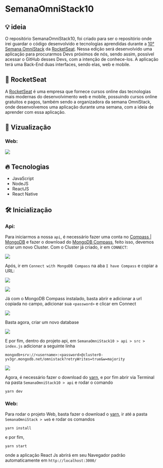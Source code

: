 # SemanaOmniStack10

## 💡 ideia

O repositório SemanaOmniStack10, foi criado para ser o repositório onde irei guardar o código desenvolvido e tecnologias aprendidas durante a [10° Semana OmniStack](https://rocketseat.com.br/week-10/aulas) da [RocketSeat](https://rocketseat.com.br/). Nessa edição será desenvolvido uma aplicação para procurarmos Devs próximos de nós, sendo assim, possível acessar o GitHub desses Devs, com a intenção de conhece-los. A aplicação terá uma Back-End duas interfaces, sendo elas, web e mobile.

## 🚀 RocketSeat

A [RocketSeat](https://rocketseat.com.br/) é uma empresa que fornece cursos online das tecnologias mais modernas do desenvolvimento web e mobile, possuindo cursos online gratuitos e pagos, também sendo a organizadora da semana OmniStack, onde desenvolvemos uma aplicação durante uma semana, com a ideia de aprender com essa aplicação.

## 👀 Vizualização

### Web:

![](https://cdn.discordapp.com/attachments/576875163686010911/668592810286514206/OmniStack10WebGIF.gif)

## 🔥 Tecnologias

- JavaScript
- NodeJS
- ReactJS
- React Native  

## 🛠 Inicialização

### Api:

Para iniciarmos a nossa ```api```, é necessário fazer uma conta no [Compass | MongoDB](https://www.mongodb.com/download-center/compass) e fazer o download do [MongoDB Compass](https://www.mongodb.com/products/compass), feito isso, devemos criar um novo Cluster. Com o Cluster já criado, ir em ```CONNECT```:

![](https://cdn.discordapp.com/attachments/576875163686010911/668583889790566400/unknown.png)

Após, ir em ```Connect with MongoDB Compass``` na aba ```I have Compass```  e copiar a URL:

![](https://cdn.discordapp.com/attachments/576875163686010911/668584537617334273/unknown.png)

![](https://cdn.discordapp.com/attachments/576875163686010911/668584626310348810/unknown.png)

Já com o MongoDB Compass instalado, basta abrir e adicionar a url copiada no campo, adicionar sua ```<password>``` e clicar em Connect

![](https://cdn.discordapp.com/attachments/576875163686010911/668585181636198423/unknown.png)

Basta agora, criar um novo database

![](https://cdn.discordapp.com/attachments/576875163686010911/668588427125719060/unknown.png)

E por fim, dentro do projeto api, em ```SemanaOmniStack10 > api > src > index.js``` adicionar a seguinte linha

```
mongodb+srv://<username>:<password>@cluster0-yv3gr.mongodb.net/omnistack?retryWrites=true&w=majority
```

![](https://cdn.discordapp.com/attachments/576875163686010911/668589176689524746/unknown.png)

Agora, é necessário fazer o download do [yarn](https://yarnpkg.com/lang/en/), e por fim abrir via Terminal na pasta ```SemanaOmniStack10 > api``` e rodar o comando

```
yarn dev
```

### Web:

Para rodar o projeto Web, basta fazer o download o [yarn](https://yarnpkg.com/lang/en/), ir até a pasta ```SemanaOmniStack > web``` e rodar os comandos

```
yarn install
```

e por fim,

```
yarn start
```

onde a aplicação React Js abrirá em seu Navegador padrão automaticamente em ```http://localhost:3000/```
